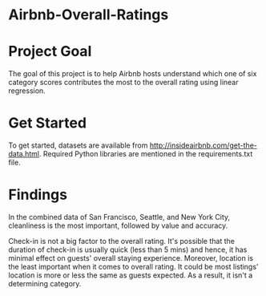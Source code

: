 # Airbnb-Overall-Ratings


# Project Goal
The goal of this project is to help Airbnb hosts understand which one of six category scores contributes the most to the overall rating using linear regression. 

# Get Started
To get started, datasets are available from http://insideairbnb.com/get-the-data.html. Required Python libraries are mentioned in the requirements.txt file.

# Findings
In the combined data of San Francisco, Seattle, and New York City, cleanliness is the most important, followed by value and accuracy.

Check-in is not a big factor to the overall rating. It's possible that the duration of check-in is usually quick (less than 5 mins) and hence, it has minimal effect on guests' overall staying experience. Moreover, location is the least important when it comes to overall rating. It could be most listings' location is more or less the same as guests expected. As a result, it isn't a determining category.
